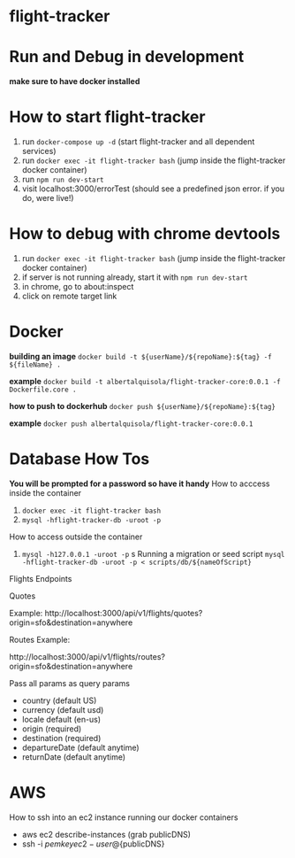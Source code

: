 # flight-tracker

# Run and Debug in development
**make sure to have docker installed**

# How to start flight-tracker
1. run `docker-compose up -d` (start flight-tracker and all dependent services)
2. run `docker exec -it flight-tracker bash` (jump inside the flight-tracker docker container)
3. run `npm run dev-start`
4. visit localhost:3000/errorTest (should see a predefined json error. if you do, were live!)

# How to debug with chrome devtools
1. run `docker exec -it flight-tracker bash` (jump inside the flight-tracker docker container)
2. if server is not running already, start it with `npm run dev-start`
3. in chrome, go to about:inspect
4. click on remote target link

# Docker

**building an image**
`docker build -t ${userName}/${repoName}:${tag} -f ${fileName} .`

**example**
`docker build -t albertalquisola/flight-tracker-core:0.0.1 -f Dockerfile.core .`

**how to push to dockerhub**
`docker push ${userName}/${repoName}:${tag}`

**example**
`docker push albertalquisola/flight-tracker-core:0.0.1`

# Database How Tos
**You will be prompted for a password so have it handy**
How to acccess inside the container
1. `docker exec -it flight-tracker bash`
2. `mysql -hflight-tracker-db -uroot -p`

How to access outside the container
1. `mysql -h127.0.0.1 -uroot -p`
s
Running a migration or seed script
`mysql -hflight-tracker-db -uroot -p < scripts/db/${nameOfScript}`

Flights Endpoints

Quotes

Example:
http://localhost:3000/api/v1/flights/quotes?origin=sfo&destination=anywhere

Routes
Example:

http://localhost:3000/api/v1/flights/routes?origin=sfo&destination=anywhere

Pass all params as query params
- country (default US)
- currency (default usd)
- locale default (en-us)
- origin (required)
- destination (required)
- departureDate (default anytime)
- returnDate (default anytime)

# AWS
How to ssh into an ec2 instance running our docker containers
- aws ec2 describe-instances (grab publicDNS)
- ssh -i ${pem key} ec2-user@${publicDNS}

